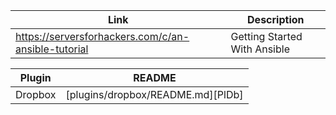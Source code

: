 | Link   | Description |
| ------ | ------ |
| https://serversforhackers.com/c/an-ansible-tutorial | Getting Started With Ansible |


| Plugin | README |
| ------ | ------ |
| Dropbox | [plugins/dropbox/README.md][PlDb] |
